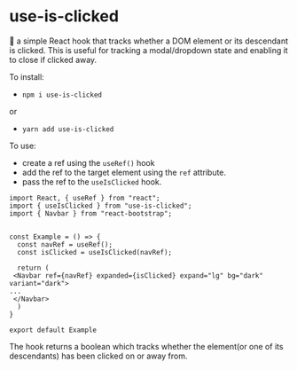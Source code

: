 # use-is-clicked

🎯 a simple React hook that tracks whether a DOM element or its descendant is clicked. This is useful for tracking a modal/dropdown state and enabling it to close if clicked away.

To install:
- `npm i use-is-clicked`
  
or

- `yarn add use-is-clicked`

To use:

- create a ref using the `useRef()` hook
- add the ref to the target element using the `ref` attribute.
- pass the ref to the `useIsClicked` hook.
  
```js/** @jsx jsx */
import React, { useRef } from "react";
import { useIsClicked } from "use-is-clicked";
import { Navbar } from "react-bootstrap";


const Example = () => {
  const navRef = useRef();
  const isClicked = useIsClicked(navRef);

  return (
 <Navbar ref={navRef} expanded={isClicked} expand="lg" bg="dark" variant="dark">
...
 </Navbar>
  )
}

export default Example
```

The hook returns a boolean which tracks whether the element(or one of its descendants) has been clicked on or away from.
